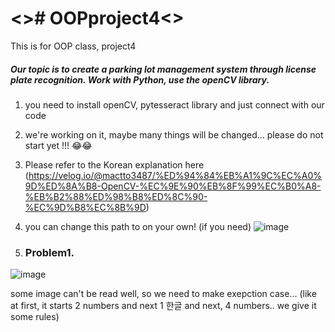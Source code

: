 <h1> &lt;&gt;# OOPproject4&lt;&gt; </h1>
This is for OOP class, project4

<h5> Our topic is to create a parking lot management system through license plate recognition. Work with Python, use the openCV library. </h5>

1. you need to install openCV, pytesseract library and just connect with our code

2. we're working on it, maybe many things will be changed... please do not start yet !!! 😂😂

3. Please refer to the Korean explanation here
(https://velog.io/@mactto3487/%ED%94%84%EB%A1%9C%EC%A0%9D%ED%8A%B8-OpenCV-%EC%9E%90%EB%8F%99%EC%B0%A8-%EB%B2%88%ED%98%B8%ED%8C%90-%EC%9D%B8%EC%8B%9D) 

4. you can change this path to on your own! (if you need)
![image](https://user-images.githubusercontent.com/102032766/204998731-b5ab185a-a316-49bf-8cbf-1ecd8fade004.png)

5. <h3> Problem1.</h3>
![image](https://user-images.githubusercontent.com/102032766/205343818-432b2639-eda7-44a1-b452-975ce3d7fcb2.png)

some image can't be read well, so we need to make exepction case... (like at first, it starts 2 numbers and next 1 한글 and next, 4 numbers.. we give it some rules)
